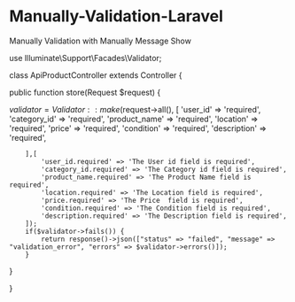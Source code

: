 # Manually-Validation-Laravel
Manually Validation with Manually Message Show





use Illuminate\Support\Facades\Validator;

class ApiProductController extends Controller
{


public function store(Request $request)
{

$validator = Validator::make($request->all(), 
          [
            'user_id' => 'required',
            'category_id' => 'required',
            'product_name' => 'required',
            'location' => 'required',
            'price' => 'required',
            'condition' => 'required',
            'description' => 'required',

        ],[
            'user_id.required' => 'The User id field is required',
            'category_id.required' => 'The Category id field is required',
            'product_name.required' => 'The Product Name field is required',
            'location.required' => 'The Location field is required',
            'price.required' => 'The Price  field is required',
            'condition.required' => 'The Condition field is required',
            'description.required' => 'The Description field is required',
        ]);
        if($validator->fails()) {
            return response()->json(["status" => "failed", "message" => "validation_error", "errors" => $validator->errors()]);
        }
        
}

}
